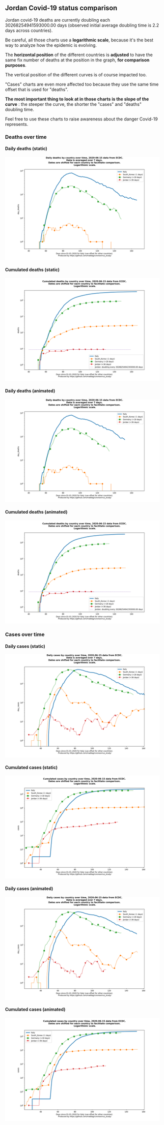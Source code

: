 ## Jordan Covid-19 status comparison 

Jordan covid-19 deaths are currently doubling each 30268254941593000.00 days (observed initial average doubling time is 2.2 days across countries).



Be careful, all those charts use a **logarithmic scale**, because it's the best way to analyze how the epidemic is evolving.
 
The **horizontal position** of the different countries is **adjusted** to have the same fix number of deaths at the position in the graph, **for comparison purposes**.

The vertical position of the different curves is of course impacted too.

"Cases" charts are even more affected too because they use the same time offset that is used for "deaths".

**The most important thing to look at in those charts is the slope of the curve** : the steeper the curve, the shorter the "cases" and "deaths" doubling time.

Feel free to use these charts to raise awareness about the danger Covid-19 represents. 


 
### Deaths over time
 
#### Daily deaths (static)
![Jordan covid-19 daily deaths static chart](https://raw.githubusercontent.com/madlag/coronavirus_study/master/notebooks/graphs/2020-06-15/countries/Jordan/2020-06-15_Jordan_day_deaths.png "Jordan covid-19 day_deaths static chart")   
 
#### Cumulated deaths (static)
![Jordan covid-19 cumulated deaths static chart](https://raw.githubusercontent.com/madlag/coronavirus_study/master/notebooks/graphs/2020-06-15/countries/Jordan/2020-06-15_Jordan_deaths.png "Jordan covid-19 deaths static chart")   
 
#### Daily deaths (animated)
![Jordan covid-19 daily deaths animated chart](https://raw.githubusercontent.com/madlag/coronavirus_study/master/notebooks/graphs/2020-06-15/countries/Jordan/2020-06-15_Jordan_day_deaths.gif "Jordan covid-19 day_deaths animated chart")   
 
#### Cumulated deaths (animated)
![Jordan covid-19 cumulated deaths animated chart](https://raw.githubusercontent.com/madlag/coronavirus_study/master/notebooks/graphs/2020-06-15/countries/Jordan/2020-06-15_Jordan_deaths.gif "Jordan covid-19 deaths animated chart")   

 
### Cases over time
 
#### Daily cases (static)
![Jordan covid-19 daily cases static chart](https://raw.githubusercontent.com/madlag/coronavirus_study/master/notebooks/graphs/2020-06-15/countries/Jordan/2020-06-15_Jordan_day_cases.png "Jordan covid-19 day_cases static chart")   
 
#### Cumulated cases (static)
![Jordan covid-19 cumulated cases static chart](https://raw.githubusercontent.com/madlag/coronavirus_study/master/notebooks/graphs/2020-06-15/countries/Jordan/2020-06-15_Jordan_cases.png "Jordan covid-19 cases static chart")   
 
#### Daily cases (animated)
![Jordan covid-19 daily cases animated chart](https://raw.githubusercontent.com/madlag/coronavirus_study/master/notebooks/graphs/2020-06-15/countries/Jordan/2020-06-15_Jordan_day_cases.gif "Jordan covid-19 day_cases animated chart")   
 
#### Cumulated cases (animated)
![Jordan covid-19 cumulated cases animated chart](https://raw.githubusercontent.com/madlag/coronavirus_study/master/notebooks/graphs/2020-06-15/countries/Jordan/2020-06-15_Jordan_cases.gif "Jordan covid-19 cases animated chart")   

